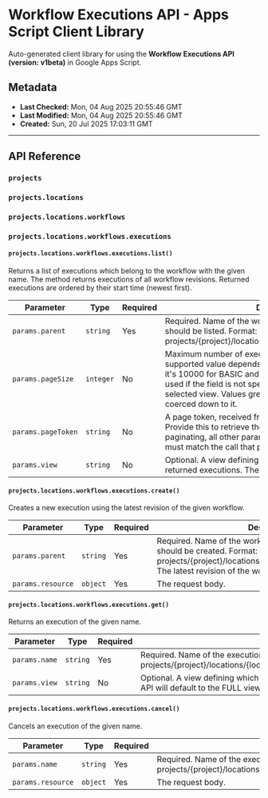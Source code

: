 # Workflow Executions API - Apps Script Client Library

Auto-generated client library for using the **Workflow Executions API (version: v1beta)** in Google Apps Script.

## Metadata

- **Last Checked:** Mon, 04 Aug 2025 20:55:46 GMT
- **Last Modified:** Mon, 04 Aug 2025 20:55:46 GMT
- **Created:** Sun, 20 Jul 2025 17:03:11 GMT



---

## API Reference

### `projects`

### `projects.locations`

### `projects.locations.workflows`

### `projects.locations.workflows.executions`

#### `projects.locations.workflows.executions.list()`

Returns a list of executions which belong to the workflow with the given name. The method returns executions of all workflow revisions. Returned executions are ordered by their start time (newest first).

| Parameter | Type | Required | Description |
|---|---|---|---|
| `params.parent` | `string` | Yes | Required. Name of the workflow for which the executions should be listed. Format: projects/{project}/locations/{location}/workflows/{workflow} |
| `params.pageSize` | `integer` | No | Maximum number of executions to return per call. Max supported value depends on the selected Execution view: it's 10000 for BASIC and 100 for FULL. The default value used if the field is not specified is 100, regardless of the selected view. Values greater than the max value will be coerced down to it. |
| `params.pageToken` | `string` | No | A page token, received from a previous `ListExecutions` call. Provide this to retrieve the subsequent page. When paginating, all other parameters provided to `ListExecutions` must match the call that provided the page token. |
| `params.view` | `string` | No | Optional. A view defining which fields should be filled in the returned executions. The API will default to the BASIC view. |

#### `projects.locations.workflows.executions.create()`

Creates a new execution using the latest revision of the given workflow.

| Parameter | Type | Required | Description |
|---|---|---|---|
| `params.parent` | `string` | Yes | Required. Name of the workflow for which an execution should be created. Format: projects/{project}/locations/{location}/workflows/{workflow} The latest revision of the workflow will be used. |
| `params.resource` | `object` | Yes | The request body. |

#### `projects.locations.workflows.executions.get()`

Returns an execution of the given name.

| Parameter | Type | Required | Description |
|---|---|---|---|
| `params.name` | `string` | Yes | Required. Name of the execution to be retrieved. Format: projects/{project}/locations/{location}/workflows/{workflow}/executions/{execution} |
| `params.view` | `string` | No | Optional. A view defining which fields should be filled in the returned execution. The API will default to the FULL view. |

#### `projects.locations.workflows.executions.cancel()`

Cancels an execution of the given name.

| Parameter | Type | Required | Description |
|---|---|---|---|
| `params.name` | `string` | Yes | Required. Name of the execution to be cancelled. Format: projects/{project}/locations/{location}/workflows/{workflow}/executions/{execution} |
| `params.resource` | `object` | Yes | The request body. |